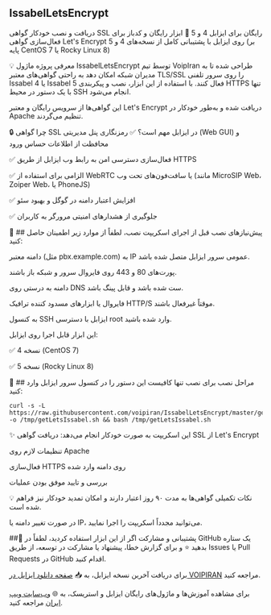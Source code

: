 ## IssabelLetsEncrypt
دریافت و نصب خودکار گواهی SSL رایگان برای ایزابل 4 و 5
🎉 ابزار رایگان و کدباز برای فعال‌سازی گواهی Let's Encrypt روی ایزابل با پشتیبانی کامل از نسخه‌های 4 و 5 (بر پایه CentOS 7 یا Rocky Linux 8)

💡 معرفی پروژه
ماژول IssabelLetsEncrypt توسط تیم VoipIran طراحی شده تا به مدیران شبکه امکان دهد به راحتی گواهی‌های معتبر TLS/SSL را روی سرور تلفنی Issabel 4 یا Issabel 5 فعال کنند. با استفاده از این ابزار، نصب و پیکربندی HTTPS تنها با یک دستور در محیط SSH انجام می‌شود.

این گواهی‌ها از سرویس رایگان و معتبر Let's Encrypt دریافت شده و به‌طور خودکار در Apache تنظیم می‌گردند.

🔒 چرا گواهی SSL در ایزابل مهم است؟
✅ رمزنگاری پنل مدیریتی (Web GUI) و محافظت از اطلاعات حساس ورود

✅ فعال‌سازی دسترسی امن به رابط وب ایزابل از طریق HTTPS

✅ الزامی برای استفاده از WebRTC یا سافت‌فون‌های تحت وب (مانند MicroSIP Web، Zoiper Web، یا PhoneJS)

✅ افزایش اعتبار دامنه در گوگل و بهبود سئو

✅ جلوگیری از هشدارهای امنیتی مرورگر به کاربران

📌 ## پیش‌نیازهای نصب
قبل از اجرای اسکریپت نصب، لطفاً از موارد زیر اطمینان حاصل کنید:

دامنه‌ معتبر (مثل pbx.example.com) به IP عمومی سرور ایزابل متصل شده باشد.

پورت‌های 80 و 443 روی فایروال سرور و شبکه باز باشند.

دامنه به درستی روی DNS ست شده باشد و قابل پینگ باشد.

فایروال یا ابزارهای مسدود کننده ترافیک HTTP/S موقتاً غیرفعال باشند.

به کنسول SSH ایزابل با دسترسی root وارد شده باشید.

این ابزار قابل اجرا روی ایزابل:

✅ نسخه 4 (CentOS 7)

✅ نسخه 5 (Rocky Linux 8)

🚀 ## مراحل نصب
برای نصب تنها کافیست این دستور را در کنسول سرور ایزابل وارد کنید:

```
curl -s -L https://raw.githubusercontent.com/voipiran/IssabelLetsEncrypt/master/getLetsIssabel.sh -o /tmp/getLetsIssabel.sh && bash /tmp/getLetsIssabel.sh
```
✨ این اسکریپت به صورت خودکار انجام می‌دهد:
دریافت گواهی SSL از Let's Encrypt

تنظیمات لازم روی Apache

فعال‌سازی HTTPS روی دامنه وارد شده

بررسی و تایید موفق بودن عملیات

💡 نکات تکمیلی
گواهی‌ها به مدت ۹۰ روز اعتبار دارند و امکان تمدید خودکار نیز فراهم شده است.

در صورت تغییر دامنه یا IP، می‌توانید مجدداً اسکریپت را اجرا نمایید.


##🧩 پشتیبانی و مشارکت
اگر از این ابزار استفاده کردید، لطفاً در GitHub یک ستاره بدهید ⭐
و برای گزارش خطا، پیشنهاد یا مشارکت در توسعه، از طریق Issues یا Pull Requests در GitHub اقدام کنید.


برای دریافت آخرین نسخه ایزابل، به 📥 [صفحه دانلود ایزابل در VOIPIRAN](https://voipiran.io/download/) مراجعه کنید.

برای مشاهده آموزش‌ها و ماژول‌های رایگان ایزابل و استریسک، به 🌐 [وب‌سایت ویپ ایران](https://voipiran.io) مراجعه کنید.

